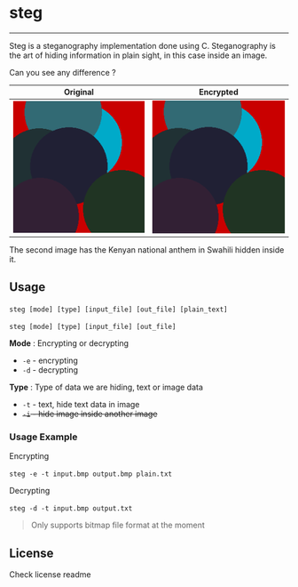 # steg

---

Steg is a steganography implementation done using C. Steganography is the art of hiding information in plain sight, in this case inside an image.

 Can you see any difference ?

|        Original         |              Encrypted              |
| :---------------------: | :---------------------------------: |
| ![Original](test-files/original.bmp) | ![Encrypted](generated-files/enc-output.bmp) |

The second image has the Kenyan national anthem in Swahili hidden inside it.

## Usage

`steg [mode] [type] [input_file] [out_file] [plain_text]`

`steg [mode] [type] [input_file] [out_file]`

**Mode** : Encrypting or decrypting

- `-e` - encrypting
- `-d` - decrypting

**Type** : Type of data we are hiding, text or image data

- `-t` - text, hide text data in image
- ~~`-i` - hide image inside another image~~

### Usage Example

Encrypting

`steg -e -t input.bmp output.bmp plain.txt`

Decrypting

`steg -d -t input.bmp output.txt`

> Only supports bitmap file format at the moment

## License

Check license readme


